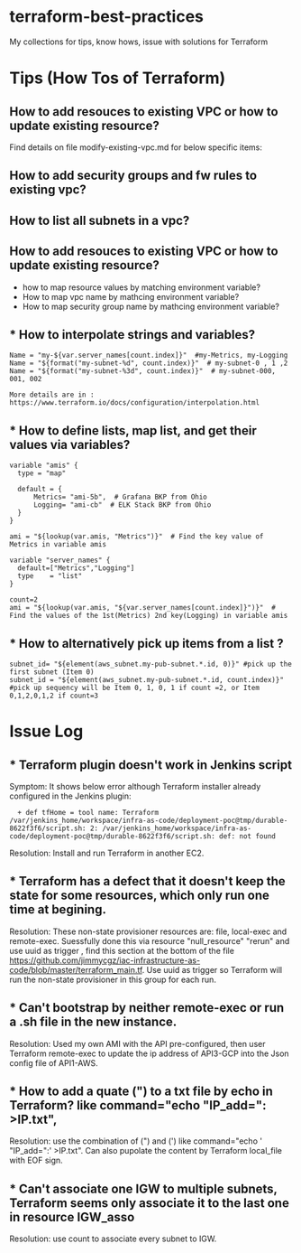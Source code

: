 # terraform-best-practices
My collections for tips, know hows, issue with solutions for Terraform

# Tips (How Tos of Terraform)

## How to add resouces to existing VPC or how to update existing resource?

Find details on file modify-existing-vpc.md for below specific items:
## How to add security groups and fw rules to existing vpc?
## How to list all subnets in a vpc?

## How to add resouces to existing VPC or how to update existing resource?
* how to map resource values by matching environment variable?
* How to map vpc name by mathcing environment variable? 
* How to map security group name by mathcing environment variable? 


## * How to interpolate strings and variables?
```
Name = "my-${var.server_names[count.index]}"  #my-Metrics, my-Logging
Name = "${format("my-subnet-%d", count.index)}"  # my-subnet-0 , 1 ,2
Name = "${format("my-subnet-%3d", count.index)}"  # my-subnet-000, 001, 002

More details are in :
https://www.terraform.io/docs/configuration/interpolation.html
```
## * How to define lists, map list, and get their values via variables?
```
variable "amis" {
  type = "map"

  default = {
      Metrics= "ami-5b",  # Grafana BKP from Ohio
      Logging= "ami-cb"  # ELK Stack BKP from Ohio
  }
}

ami = "${lookup(var.amis, "Metrics")}"  # Find the key value of Metrics in variable amis

variable "server_names" {
  default=["Metrics","Logging"]
  type    = "list"
}

count=2
ami = "${lookup(var.amis, "${var.server_names[count.index]}")}"  # Find the values of the 1st(Metrics) 2nd key(Logging) in variable amis

```
## * How to alternatively pick up items from a list ?
```
subnet_id= "${element(aws_subnet.my-pub-subnet.*.id, 0)}" #pick up the first subnet (Item 0)
subnet_id = "${element(aws_subnet.my-pub-subnet.*.id, count.index)}" #pick up sequency will be Item 0, 1, 0, 1 if count =2, or Item 0,1,2,0,1,2 if count=3

```

# Issue Log
	
## * Terraform plugin doesn't work in Jenkins script

Symptom: It shows below error although Terraform installer already configured in the Jenkins plugin:
```
  + def tfHome = tool name: Terraform
/var/jenkins_home/workspace/infra-as-code/deployment-poc@tmp/durable-8622f3f6/script.sh: 2: /var/jenkins_home/workspace/infra-as-code/deployment-poc@tmp/durable-8622f3f6/script.sh: def: not found
```

Resolution: Install and run Terraform in another EC2.
  
## * Terraform has a defect that it doesn't keep the state for some resources, which only run one time at begining.
  Resolution: These non-state provisioner resources are: file, local-exec and remote-exec. Suessfully done this via resource "null_resource" "rerun" and use uuid as trigger , find this section at the bottom of the file https://github.com/jimmycgz/iac-infrastructure-as-code/blob/master/terraform_main.tf. Use uuid as trigger so Terraform will run the non-state provisioner in this group for each run.
  
## * Can't bootstrap by neither remote-exec or run a .sh file in the new instance.
  Resolution: Used my own AMI with the API pre-configured, then user Terraform remote-exec to update the ip address of API3-GCP into the Json config file of API1-AWS.
  
## * How to add a quate (") to a txt file by echo in Terraform? like  command="echo "IP_add=": >IP.txt",
  Resolution: use the combination of (\") and (') like command="echo ' \"IP_add=\":' >IP.txt". Can also pupolate the content by Terraform local_file with EOF sign.
  
## * Can't associate one IGW to multiple subnets, Terraform seems only associate it to the last one in resource IGW_asso
  Resolution: use count to associate every subnet to IGW.
   
  


